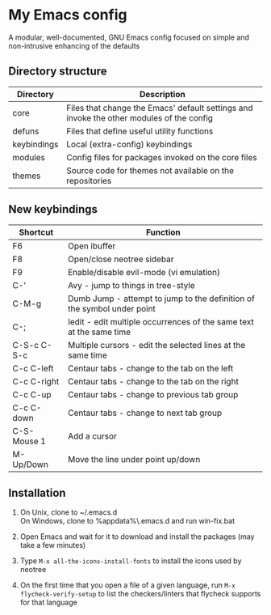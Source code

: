 # My Emacs config

A modular, well-documented, GNU Emacs config focused on simple and non-intrusive enhancing of the defaults

## Directory structure

Directory     | Description
--------------|------------
core          | Files that change the Emacs' default settings and invoke the other modules of the config
defuns        | Files that define useful utility functions
keybindings   | Local (extra-config) keybindings
modules       | Config files for packages invoked on the core files
themes        | Source code for themes not available on the repositories


## New keybindings

Shortcut     | Function
-------------|---------
F6           | Open ibuffer
F8           | Open/close neotree sidebar
F9           | Enable/disable evil-mode (vi emulation)
C-'          | Avy - jump to things in tree-style
C-M-g        | Dumb Jump - attempt to jump to the definition of the symbol under point
C-;          | Iedit - edit multiple occurrences of the same text at the same time
C-S-c C-S-c  | Multiple cursors - edit the selected lines at the same time
C-c C-left   | Centaur tabs - change to the tab on the left
C-c C-right  | Centaur tabs - change to the tab on the right
C-c C-up     | Centaur tabs - change to previous tab group
C-c C-down   | Centaur tabs - change to next tab group
C-S-Mouse 1  | Add a cursor
M-Up/Down    | Move the line under point up/down


## Installation

1. On Unix, clone to ~/.emacs.d  
On Windows, clone to %appdata%\\.emacs.d and run win-fix.bat  

2. Open Emacs and wait for it to download and install the packages (may take a few minutes)

3. Type `M-x all-the-icons-install-fonts` to install the icons used by neotree

4. On the first time that you open a file of a given language, run `M-x flycheck-verify-setup` to list the checkers/linters that flycheck supports for that language
